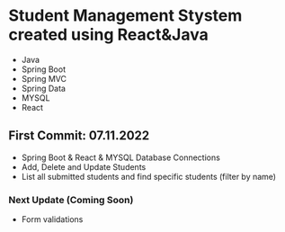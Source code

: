 # Student Management Stystem created using React&Java
- Java
- Spring Boot
- Spring MVC
- Spring Data
- MYSQL
- React

## First Commit: 07.11.2022
* Spring Boot & React & MYSQL Database Connections
* Add, Delete and Update Students
* List all submitted students and find specific students (filter by name)

### Next Update (Coming Soon)
* Form validations
